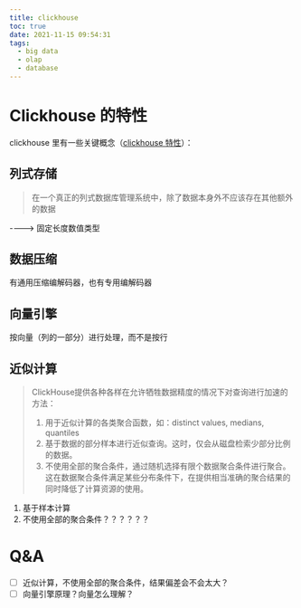 ```yaml
---
title: clickhouse
toc: true
date: 2021-11-15 09:54:31
tags:
  - big data
  - olap
  - database
---
```


# Clickhouse 的特性

clickhouse 里有一些关键概念（[clickhouse 特性](https://clickhouse.com/docs/zh/introduction/distinctive-features/)）：

## 列式存储

> 在一个真正的列式数据库管理系统中，除了数据本身外不应该存在其他额外的数据

----> 固定长度数值类型

## 数据压缩

有通用压缩编解码器，也有专用编解码器

## 向量引擎

按向量（列的一部分）进行处理，而不是按行

## 近似计算

> ClickHouse提供各种各样在允许牺牲数据精度的情况下对查询进行加速的方法：
>
> 1. 用于近似计算的各类聚合函数，如：distinct values, medians, quantiles
> 2. 基于数据的部分样本进行近似查询。这时，仅会从磁盘检索少部分比例的数据。
> 3. 不使用全部的聚合条件，通过随机选择有限个数据聚合条件进行聚合。这在数据聚合条件满足某些分布条件下，在提供相当准确的聚合结果的同时降低了计算资源的使用。

1. 基于样本计算
2. 不使用全部的聚合条件？？？？？？



# Q&A

- [ ] 近似计算，不使用全部的聚合条件，结果偏差会不会太大？
- [ ] 向量引擎原理？向量怎么理解？
